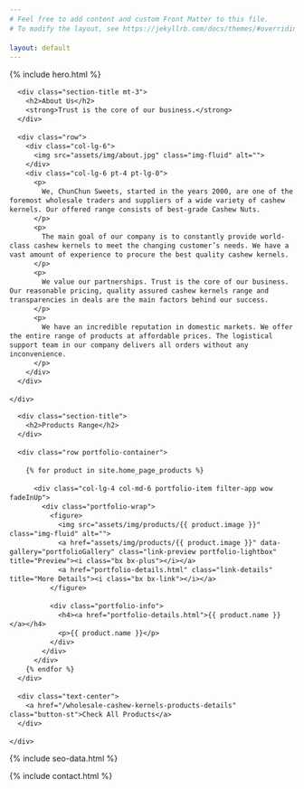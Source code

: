 ```yaml
---
# Feel free to add content and custom Front Matter to this file.
# To modify the layout, see https://jekyllrb.com/docs/themes/#overriding-theme-defaults

layout: default
---
```


{% include hero.html %}

<main id="main">
  <!-- ======= About Section ======= -->
  <section id="about" class="about">
    <div class="container">

      <div class="section-title mt-3">
        <h2>About Us</h2>
        <strong>Trust is the core of our business.</strong>
      </div>

      <div class="row">
        <div class="col-lg-6">
          <img src="assets/img/about.jpg" class="img-fluid" alt="">
        </div>
        <div class="col-lg-6 pt-4 pt-lg-0">
          <p>
            We, ChunChun Sweets, started in the years 2000, are one of the foremost wholesale traders and suppliers of a wide variety of cashew kernels. Our offered range consists of best-grade Cashew Nuts.
          </p>
          <p>
            The main goal of our company is to constantly provide world-class cashew kernels to meet the changing customer’s needs. We have a vast amount of experience to procure the best quality cashew kernels.
          </p>
          <p>
            We value our partnerships. Trust is the core of our business. Our reasonable pricing, quality assured cashew kernels range and transparencies in deals are the main factors behind our success.
          </p>
          <p>
            We have an incredible reputation in domestic markets. We offer the entire range of products at affordable prices. The logistical support team in our company delivers all orders without any inconvenience.
          </p>
        </div>
      </div>

    </div>
  </section><!-- End About Section -->

  <!-- ======= Portfolio Section ======= -->
  <section id="portfolio" class="portfolio">
    <div class="container">

      <div class="section-title">
        <h2>Products Range</h2>
      </div>

      <div class="row portfolio-container">

        {% for product in site.home_page_products %}

          <div class="col-lg-4 col-md-6 portfolio-item filter-app wow fadeInUp">
            <div class="portfolio-wrap">
              <figure>
                <img src="assets/img/products/{{ product.image }}" class="img-fluid" alt="">
                <a href="assets/img/products/{{ product.image }}" data-gallery="portfolioGallery" class="link-preview portfolio-lightbox" title="Preview"><i class="bx bx-plus"></i></a>
                <a href="portfolio-details.html" class="link-details" title="More Details"><i class="bx bx-link"></i></a>
              </figure>

              <div class="portfolio-info">
                <h4><a href="portfolio-details.html">{{ product.name }}</a></h4>
                <p>{{ product.name }}</p>
              </div>
            </div>
          </div>
        {% endfor %}
      </div>

      <div class="text-center">
        <a href="/wholesale-cashew-kernels-products-details" class="button-st">Check All Products</a>
      </div>

    </div>
  </section><!-- End Portfolio Section -->
</main>

{% include seo-data.html %}

{% include contact.html %}
